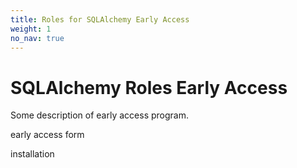 ```yaml
---
title: Roles for SQLAlchemy Early Access
weight: 1
no_nav: true
---
```


SQLAlchemy Roles Early Access
=============================

Some description of early access program.

early access form

installation
